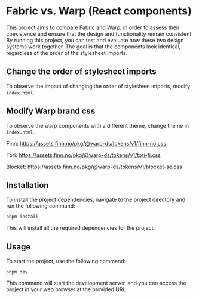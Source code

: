# Fabric vs. Warp (React components)

This project aims to compare Fabric and Warp, in order to assess their coexistence and ensure that the design and functionality remain consistent. By running this project, you can test and evaluate how these two design systems work together. The goal is that the components look identical, regardless of the order of the stylesheet imports.

## Change the order of stylesheet imports

To observe the impact of changing the order of stylesheet imports, modify `index.html`.

## Modify Warp brand css

To observe the warp components with a different theme, change theme in `index.html`.

Finn: https://assets.finn.no/pkg/@warp-ds/tokens/v1/finn-no.css

Tori: https://assets.finn.no/pkg/@warp-ds/tokens/v1/tori-fi.css

Blocket: https://assets.finn.no/pkg/@warp-ds/tokens/v1/blocket-se.css

## Installation

To install the project dependencies, navigate to the project directory and run the following command:

```shell
pnpm install
```

This will install all the required dependencies for the project.

## Usage

To start the project, use the following command:

```shell
pnpm dev
```

This command will start the development server, and you can access the project in your web browser at the provided URL.

